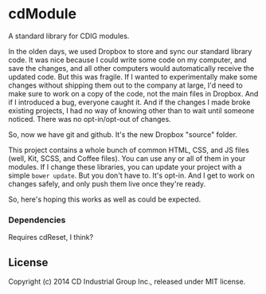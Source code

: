 # cdModule

A standard library for CDIG modules.

In the olden days, we used Dropbox to store and sync our standard library code. It was nice because I could write some code on my computer, and save the changes, and all other computers would automatically receive the updated code. But this was fragile. If I wanted to experimentally make some changes without shipping them out to the company at large, I'd need to make sure to work on a copy of the code, not the main files in Dropbox. And if I introduced a bug, everyone caught it. And if the changes I made broke existing projects, I had no way of knowing other than to wait until someone noticed. There was no opt-in/opt-out of changes.

So, now we have git and github. It's the new Dropbox "source" folder.

This project contains a whole bunch of common HTML, CSS, and JS files (well, Kit, SCSS, and Coffee files). You can use any or all of them in your modules. If I change these libraries, you can update your project with a simple `bower update`. But you don't have to. It's opt-in. And I get to work on changes safely, and only push them live once they're ready.

So, here's hoping this works as well as could be expected.

### Dependencies
Requires cdReset, I think?

## License
Copyright (c) 2014 CD Industrial Group Inc., released under MIT license.
